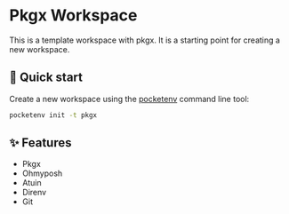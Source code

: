 # Pkgx Workspace

This is a template workspace with pkgx. It is a starting point for creating a new workspace.

## 🚀 Quick start
Create a new workspace using the [pocketenv](https://github.com/pocketenv-io/pocketenv) command line tool:

```sh
pocketenv init -t pkgx
```

## ✨ Features

- Pkgx
- Ohmyposh
- Atuin
- Direnv
- Git